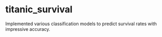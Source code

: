 # titanic_survival
Implemented various classification models to predict survival rates with impressive accuracy.
